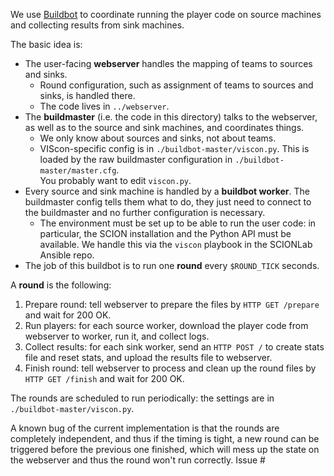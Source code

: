 We use [Buildbot](https://docs.buildbot.net/current/tutorial/firstrun.html) to coordinate running the player code on source machines and collecting results from sink machines.

The basic idea is:

* The user-facing **webserver** handles the mapping of teams to sources and sinks.
  * Round configuration, such as assignment of teams to sources and sinks, is handled there.
  * The code lives in `../webserver`.
* The **buildmaster** (i.e. the code in this directory) talks to the webserver, as well as to the source and sink machines, and coordinates things.
  * We only know about sources and sinks, not about teams.
  * VIScon-specific config is in `./buildbot-master/viscon.py`. This is loaded by
    the raw buildmaster configuration in `./buildbot-master/master.cfg`.  
    You probably want to edit `viscon.py`.
* Every source and sink machine is handled by a **buildbot worker**. The buildmaster config tells them what to do, they just need to connect to the buildmaster and no further configuration is necessary.
  * The environment must be set up to be able to run the user code: in particular, the SCION installation and the Python API must be available. We handle this via the `viscon` playbook in the SCIONLab Ansible repo.
* The job of this buildbot is to run one **round** every `$ROUND_TICK` seconds.

A **round** is the following:
 1. Prepare round: tell webserver to prepare the files by `HTTP GET /prepare` and wait for 200 OK.
 2. Run players: for each source worker, download the player code from webserver to worker, run it, and collect logs.
 3. Collect results: for each sink worker, send an `HTTP POST /` to create stats file and reset stats, and upload the results file to webserver.
 4. Finish round: tell webserver to process and clean up the round files by `HTTP GET /finish` and wait for 200 OK.

The rounds are scheduled to run periodically: the settings are in `./buildbot-master/viscon.py`.

A known bug of the current implementation is that the rounds are completely independent, and thus if the timing is tight, a new round can be triggered before the previous one finished, which will mess up the state on the webserver and thus the round won't run correctly. Issue #
